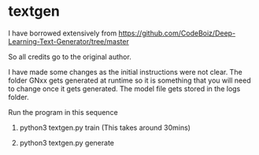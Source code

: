 # textgen

I have borrowed extensively from https://github.com/CodeBoiz/Deep-Learning-Text-Generator/tree/master

So all credits go to the original author.

I have made some changes as the initial instructions were not clear.
The folder GNxx gets generated at runtime so it is something that you will need to change
once it gets generated.
The model file gets stored in the logs folder.

Run the program in this sequence

1. python3 textgen.py train  (This takes around 30mins)

2. python3 textgen.py generate 


